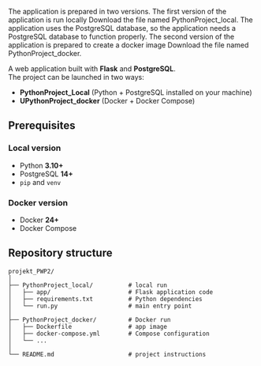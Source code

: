 The application is prepared in two versions.
The first version of the application is run locally
Download the file named PythonProject_local. The application uses the PostgreSQL database, so the application needs a PostgreSQL database to function properly.
The second version of the application is prepared to create a docker image
Download the file named PythonProject_docker.

A web application built with **Flask** and **PostgreSQL**.  
The project can be launched in two ways:
- **PythonProject_Local** (Python + PostgreSQL installed on your machine)
- **UPythonProject_docker** (Docker + Docker Compose)


## Prerequisites

### Local version
- Python **3.10+**
- PostgreSQL **14+**
- `pip` and `venv`

### Docker version
- Docker **24+**
- Docker Compose

## Repository structure

```text
projekt_PWP2/
│
├── PythonProject_local/          # local run
│   ├── app/                      # Flask application code
│   ├── requirements.txt          # Python dependencies
│   └── run.py                    # main entry point
│
├── PythonProject_docker/         # Docker run
│   ├── Dockerfile                # app image
│   ├── docker-compose.yml        # Compose configuration
│   └── ...
│
└── README.md                     # project instructions













